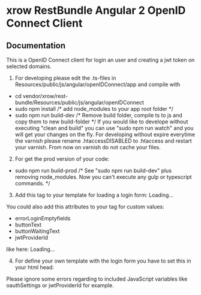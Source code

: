 xrow RestBundle Angular 2 OpenID Connect Client
===============================================

## Documentation

This is a OpenID Connect client for login an user and creating a jwt token on selected domains.

1. For developing please edit the .ts-files in Resources/public/js/angular/openIDConnect/app and compile with
- cd vendor/xrow/rest-bundle/Resources/public/js/angular/openIDConnect
- sudo npm install              /* add node_modules to your app root folder */
- sudo npm run build-dev        /* Remove build folder, compile ts to js and copy them to new build-folder */
If you would like to develope without executing "clean and build" you can use "sudo npm run watch" and you will get your changes on the fly.
For developing without expire everytime the varnish please rename .htaccessDISABLED to .htaccess and restart your varnish. From now on varnish do not cache your files.

2. For get the prod version of your code:
- sudo npm run build-prod       /* See "sudo npm run build-dev" plus removing node_modules. Now you can't execute any gulp or typescript commands. */

3. Add this tag to your template for loading a login form:
<angular-sso-login-app>Loading...</angular-sso-login-app>

You could also add this attributes to your tag for custom values:
- errorLoginEmptyfields
- buttonText
- buttonWaitingText
- jwtProviderId

like here:
<angular-sso-login-app
     errorLoginEmptyfields="Your custom error output for empty fields" 
     buttonText="Your custom button submit text" 
     buttonWaitingText="Please wait custom text..." 
     jwtProviderId="yourCustomLocaleStorageTokenName">Loading...</angular-sso-login-app>

4. For define your own template with the login form you have to set this in your html head:
<script>
    var pathToLoginTemplate = '/bundles/yourbundle/pathtologin.html';
</script>

Please ignore some errors regarding to included JavaScript variables like oauthSettings or jwtProviderId for example.